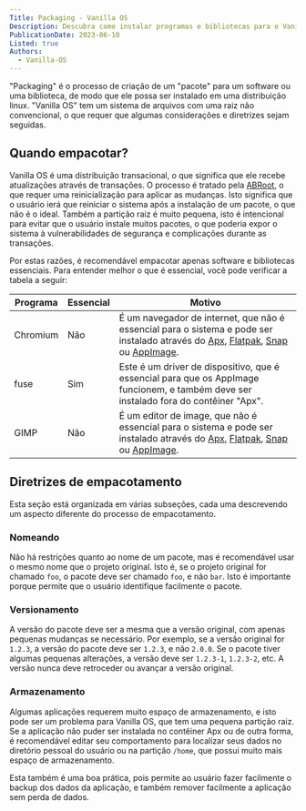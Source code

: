```yaml
---
Title: Packaging - Vanilla OS
Description: Descubra como instalar programas e bibliotecas para o Vanilla OS.
PublicationDate: 2023-06-10
Listed: true
Authors: 
  - Vanilla-OS
---
```


"Packaging" é o processo de criação de um "pacote" para um software ou uma biblioteca, de modo que ele possa ser instalado em uma distribuição linux. "Vanilla OS" tem um sistema de arquivos com uma raiz não convencional, o que requer que algumas considerações e diretrizes sejam seguidas.

## Quando empacotar?

Vanilla OS é uma distribuição transacional, o que significa que ele recebe atualizações através de transações. O processo é tratado pela [ABRoot](/docs/ABRoot), o que requer uma reinicialização para aplicar as mudanças. Isto significa que o usuário ierá que reiniciar o sistema após a instalação de um pacote, o que não é o ideal. Também a partição raiz é muito pequena, isto é intencional para evitar que o usuário instale muitos pacotes, o que poderia expor o sistema à vulnerabilidades de segurança e complicações durante as transações.

Por estas razões, é recomendável empacotar apenas software e bibliotecas essenciais. Para entender melhor o que é essencial, você pode verificar a tabela a seguir:

| Programa | Essencial | Motivo                                                                                                                                                                                                                                                    |
| -------- | --------- | --------------------------------------------------------------------------------------------------------------------------------------------------------------------------------------------------------------------------------------------------------- |
| Chromium | Não        | É um navegador de internet, que não é essencial para o sistema e pode ser instalado através do [Apx](/docs/apx), [Flatpak](https://handbook.vanillaos.org/2022/12/09/install-flatpaks.html), [Snap](https://snapcraft.io/) ou [AppImage](https://appimage.org/).     |
| fuse     | Sim       | Este é um driver de dispositivo, que é essencial para que os AppImage funcionem, e também deve ser instalado fora do contêiner "Apx".                                                                                                                              |
| GIMP     | Não        | É um editor de image, que não é essencial para o sistema e pode ser instalado através do [Apx](/docs/apx), [Flatpak](https://handbook.vanillaos.org/2022/12/09/install-flatpaks.html), [Snap](https://snapcraft.io/) ou [AppImage](https://appimage.org/). |

## Diretrizes de empacotamento

Esta seção está organizada em várias subseções, cada uma descrevendo um aspecto diferente do processo de empacotamento.

### Nomeando

Não há restrições quanto ao nome de um pacote, mas é recomendável usar o mesmo nome que o projeto original. Isto é, se o projeto original for
chamado `foo`, o pacote deve ser chamado `foo`, e não `bar`. Isto é importante porque permite que o usuário identifique facilmente o pacote.

### Versionamento

A versão do pacote deve ser a mesma que a versão original, com apenas pequenas mudanças se necessário. Por exemplo, se a versão original for `1.2.3`, a versão do pacote deve ser `1.2.3`, e não `2.0.0`. Se o pacote tiver algumas pequenas alterações, a versão deve ser `1.2.3-1`, `1.2.3-2`, etc. A versão nunca deve retroceder ou avançar a versão original.

### Armazenamento

Algumas aplicações requerem muito espaço de armazenamento, e isto pode ser um problema para Vanilla OS, que tem uma pequena partição raiz. Se a aplicação não puder ser instalada no contêiner Apx ou de outra forma, é recomendável editar seu comportamento para localizar seus dados no diretório pessoal do usuário ou na partição `/home`, que possui muito mais espaço de armazenamento.

Esta também é uma boa prática, pois permite ao usuário fazer facilmente o backup dos dados da aplicação, e também remover facilmente a aplicação sem perda de dados.
